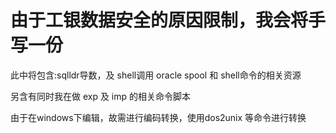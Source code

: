 # 由于工银数据安全的原因限制，我会将手写一份
此中将包含:sqlldr导数，及 shell调用 oracle spool 和 shell命令的相关资源

另含有同时我在做 exp 及 imp 的相关命令脚本

由于在windows下编辑，故需进行编码转换，使用dos2unix 等命令进行转换




